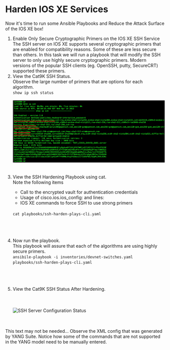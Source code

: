 # Harden IOS XE Services

Now it's time to run some Ansible Playbooks and Reduce the Attack Surface of the IOS XE box! <br>



<ol>

<li>Enable Only Secure Cryptographic Primers on the IOS XE SSH Service</li>
The SSH server on IOS XE supports several cryptographic primers that are enabled for compatibility reasons. Some of these are less secure than others. In this task we will run a playbook that will modify the SSH server to only use highly secure cryptographic primers. Modern versions of the popular SSH clients (eg. OpenSSH, putty, SecureCRT) supported these primers.

<li>View the Cat9K SSH Status. </li>
Observe the large number of primers that are options for each algorithm.
<br>
<code>show ip ssh status</code>
<br><br>
<img src="/images/03-01-show ip ssh-web.png" alt="SSH Server Configuration Status" width=600>
<br><br><br>


<li> View the SSH Hardening Playbook using cat. </li>
Note the following items
<ul>
<li>Call to the encrypted vault for authentication credentials</li>
<li>Usage of cisco.ios.ios_config: and lines:</li>
<li>IOS XE commands to force SSH to use strong primers</li> 
</ul>

<br>
<code>cat playbooks/ssh-harden-plays-cli.yaml</code>
<br><br>
<img src="/images/" alt="" width=600>
<br><br><br>


<li>Now run the playbook.</li>
This playbook will assure that each of the algorithms are using highly secure primers. 
<br>
<code>ansibile-playbook -i inventories/devnet-switches.yaml playbooks/ssh-harden-plays-cli.yaml </code>
<br><br>
<img src="/images/" alt="" width=600>
<br><br><br>


<li>View the Cat9K SSH Status After Hardening. </li>
<br>
<code> </code>
<br><br>
<img src="/images/" alt="SSH Server Configuration Status" width=600>
<br><br><br>



</ol>

This text may not be needed...
Observe the XML config that was generated by YANG Suite. Notice how some of the commands that are not supported in the YANG model need to be manually entered. 